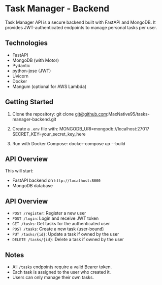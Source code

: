 # Task Manager - Backend

Task Manager API is a secure backend built with FastAPI and MongoDB. It provides JWT-authenticated endpoints to manage personal tasks per user.

## Technologies
- FastAPI
- MongoDB (with Motor)
- Pydantic
- python-jose (JWT)
- Uvicorn
- Docker
- Mangum (optional for AWS Lambda)

## Getting Started

1. Clone the repository:
git clone git@github.com:MaxNative95/tasks-manager-backend.git


2. Create a `.env` file with:
MONGODB_URI=mongodb://localhost:27017 SECRET_KEY=your_secret_key_here

3. Run with Docker Compose:
docker-compose up --build


## API Overview

This will start:
- FastAPI backend on `http://localhost:8000`
- MongoDB database

## API Overview

- `POST /register`: Register a new user
- `POST /login`: Login and receive JWT token
- `GET /tasks`: Get tasks for the authenticated user
- `POST /tasks`: Create a new task (user-bound)
- `PUT /tasks/{id}`: Update a task if owned by the user
- `DELETE /tasks/{id}`: Delete a task if owned by the user

## Notes

- All `/tasks` endpoints require a valid Bearer token.
- Each task is assigned to the user who created it.
- Users can only manage their own tasks.
